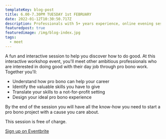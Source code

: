 ```yaml
---
templateKey: blog-post
title: 6.00-7.30PM TUESDAY 1st FEBRUARY
date: 2022-01-12T10:30:50.717Z
description: Professionals with 5+ years experience, online evening session.
featuredpost: true
featuredimage: /img/blog-index.jpg
tags:
  - meet
---
```

A fun and interactive session to help you discover how to do good. At this interactive workshop event, you'll meet other ambitious professionals who are interested in doing good with their day job through pro bono work. Together you'll:

* Understand how pro bono can help your career 
* Identify the valuable skills you have to give
* Translate your skills to a not-for-profit setting
* Design your ideal pro bono experience

By the end of the session you will have all the know-how you need to start a pro bono project with a cause you care about.

This session is free of charge.

[Sign up on Eventbrite ](https://www.eventbrite.com/e/discover-how-to-develop-your-career-by-doing-good-in-this-online-workshop-tickets-244325172167)
